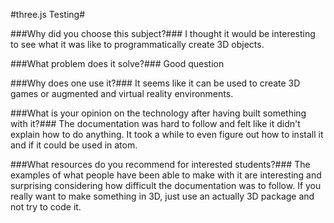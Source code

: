 #three.js Testing#

###Why did you choose this subject?###
  I thought it would be interesting to see what it was like to programmatically create 3D objects.

###What problem does it solve?###
  Good question

###Why does one use it?###
  It seems like it can be used to create 3D games or augmented and virtual reality environments.

###What is your opinion on the technology after having built something with it?###
  The documentation was hard to follow and felt like it didn't explain how to do anything.
  It took a while to even figure out how to install it and if it could be used in atom.

###What resources do you recommend for interested students?###
  The examples of what people have been able to make with it are interesting and surprising
  considering how difficult the documentation was to follow.  If you really want to make something
  in 3D, just use an actually 3D package and not try to code it.
